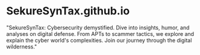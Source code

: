 # SekureSynTax.github.io
"SekureSynTax: Cybersecurity demystified. Dive into insights, humor, and analyses on digital defense. From APTs to scammer tactics, we explore and explain the cyber world's complexities. Join our journey through the digital wilderness."
